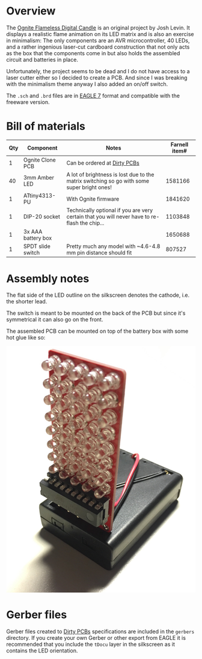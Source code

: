 # Overview

The [Ognite Flameless Digital Candle](http://ognite.com/) is an original project by Josh Levin. It displays a realistic flame animation on its LED matrix and is also an exercise in minimalism: The only components are an AVR microcontroller, 40 LEDs, and a rather ingenious laser-cut cardboard construction that not only acts as the box that the components come in but also holds the assembled circuit and batteries in place.

Unfortunately, the project seems to be dead and I do not have access to a laser cutter either so I decided to create a PCB. And since I was breaking with the minimalism theme anyway I also added an on/off switch.

The `.sch` and `.brd` files are in [EAGLE 7](http://www.cadsoftusa.com/download-eagle/eagle-freeware/) format and compatible with the freeware version.

# Bill of materials

| Qty | Component | Notes | Farnell item# |
| --- | --- | --- | --- |
| 1 | Ognite Clone PCB | Can be ordered at [Dirty PCBs](http://dirtypcbs.com/view.php?share=20653&accesskey=263dad38d5838c2409e7b28eb41107fe) |
| 40 | 3mm Amber LED | A lot of brightness is lost due to the matrix switching so go with some super bright ones! | 1581166 |
| 1 | ATtiny4313-PU | With Ognite firmware | 1841620 |
| 1 | DIP-20 socket | Technically optional if you are very certain that you will never have to re-flash the chip... | 1103848 |
| 1 | 3x AAA battery box | | 1650688 |
| 1 | SPDT slide switch | Pretty much any model with ~4.6-4.8 mm pin distance should fit | 807527 |

# Assembly notes

The flat side of the LED outline on the silkscreen denotes the cathode, i.e. the shorter lead.

The switch is meant to be mounted on the back of the PCB but since it's symmetrical it can also go on the front.

The assembled PCB can be mounted on top of the battery box with some hot glue like so:

![Assmbled Ognite PCB and battery box](assembled.jpg?raw=true)

# Gerber files

Gerber files created to [Dirty PCBs](http://dirtypcbs.com/) specifications are included in the `gerbers` directory. If you create your own Gerber or other export from EAGLE it is recommended that you include the `tDocu` layer in the silkscreen as it contains the LED orientation.

